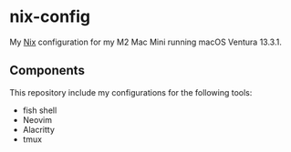 # nix-config

My [Nix](https://nixos.org/) configuration for my M2 Mac Mini running macOS Ventura 13.3.1.

## Components
This repository include my configurations for the following tools:
- fish shell
- Neovim
- Alacritty
- tmux

